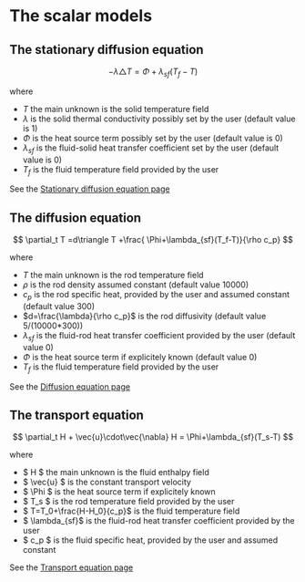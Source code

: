 The scalar models
=================

The stationary diffusion equation
---------------------------------

$$
 -\lambda\triangle T = \Phi+\lambda_{sf}(T_f-T)
$$

where
- $T$ the main unknown is the solid temperature field
- $\lambda$ is the solid thermal conductivity possibly set by the user (default value is 1)
- $\Phi$ is the heat source term possibly set by the user (default value is 0)
- $\lambda_{sf}$ is the fluid-solid heat transfer coefficient set by the user (default value is 0)
- $T_f$ is the fluid temperature field provided by the user

See the [Stationary diffusion equation page](StationaryDiffusionEq.md)

The diffusion equation	
----------------------

$$
 \partial_t T =d\triangle T +\frac{ \Phi+\lambda_{sf}(T_f-T)}{\rho c_p}
$$

where
- $T$ the main unknown is the rod temperature field
- $\rho$ is the rod density assumed constant (default value 10000)
- $c_p$ is the rod specific heat, provided by the user and assumed constant (default value 300)
- $d=\frac{\lambda}{\rho c_p}$ is the rod diffusivity  (default value 5/(10000*300))
- $\lambda_{sf}$ is the fluid-rod heat transfer coefficient provided by the user (default value 0)
- $\Phi$ is the heat source term if explicitely known (default value 0)
- $T_f$ is the fluid temperature field provided by the user

See the [Diffusion equation page](DiffusionEq.md)

The transport equation	
----------------------
 
$$
 \partial_t H + \vec{u}\cdot\vec{\nabla} H = \Phi+\lambda_{sf}(T_s-T)
$$

where

- $ H $ the main unknown is the fluid enthalpy field
- $ \vec{u} $ is the constant transport velocity
- $ \Phi $ is the heat source term if explicitely known
- $ T_s $ is the rod temperature field provided by the user
- $ T=T_0+\frac{H-H_0}{c_p}$ is the fluid temperature field
- $ \lambda_{sf}$ is the fluid-rod heat transfer coefficient provided by the user
- $ c_p $ is the fluid specific heat, provided by the user and assumed constant

See the [Transport equation page](TransportEq.md)


